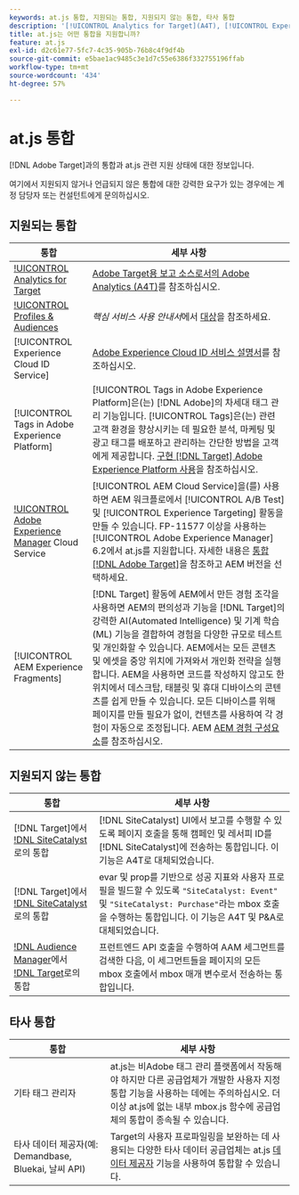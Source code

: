 ```yaml
---
keywords: at.js 통합, 지원되는 통합, 지원되지 않는 통합, 타사 통합
description: '[!UICONTROL Analytics for Target](A4T), [!UICONTROL Experience Cloud ID Service] 등을 포함하여  [!DNL Adobe Target] at.js에서 지원하는(그리고 지원되지 않는) 통합을 참조하십시오.'
title: at.js는 어떤 통합을 지원합니까?
feature: at.js
exl-id: d2c61e77-5fc7-4c35-905b-76b8c4f9df4b
source-git-commit: e5bae1ac9485c3e1d7c55e6386f332755196ffab
workflow-type: tm+mt
source-wordcount: '434'
ht-degree: 57%

---
```


# at.js 통합

[!DNL Adobe Target]과의 통합과 at.js 관련 지원 상태에 대한 정보입니다.

여기에서 지원되지 않거나 언급되지 않은 통합에 대한 강력한 요구가 있는 경우에는 계정 담당자 또는 컨설턴트에게 문의하십시오.

## 지원되는 통합

| 통합 | 세부 사항 |
|--- |--- |
| [!UICONTROL Analytics for Target](A4T) | [Adobe Target용 보고 소스로서의 Adobe Analytics (A4T)](https://experienceleague.adobe.com/docs/target/using/integrate/a4t/a4t.html)를 참조하십시오. |
| [!UICONTROL Profiles & Audiences](P&amp;A) | *핵심 서비스 사용 안내서*&#x200B;에서 [대상](https://experienceleague.adobe.com/docs/core-services/interface/audiences/audience-library.html?lang=ko-KR)을 참조하세요. |
| [!UICONTROL Experience Cloud ID Service] | [Adobe Experience Cloud ID 서비스 설명서](https://experienceleague.adobe.com/docs/id-service/using/home.html)를 참조하십시오. |
| [!UICONTROL Tags in Adobe Experience Platform] | [!UICONTROL Tags in Adobe Experience Platform]은(는) [!DNL Adobe]의 차세대 태그 관리 기능입니다. [!UICONTROL Tags]은(는) 관련 고객 환경을 향상시키는 데 필요한 분석, 마케팅 및 광고 태그를 배포하고 관리하는 간단한 방법을 고객에게 제공합니다. [구현 [!DNL Target] Adobe Experience Platform 사용](../how-to-deployatjs/implement-target-using-adobe-launch.md)을 참조하십시오. |
| [!UICONTROL Adobe Experience Manager](AEM) Cloud Service | [!UICONTROL AEM Cloud Service]을(를) 사용하면 AEM 워크플로에서 [!UICONTROL A/B Test] 및 [!UICONTROL Experience Targeting] 활동을 만들 수 있습니다. FP-11577 이상을 사용하는 [!UICONTROL Adobe Experience Manager] 6.2에서 at.js를 지원합니다. 자세한 내용은 [통합 [!DNL Adobe Target]](https://experienceleague.adobe.com/docs/experience-manager-release-information/aem-release-updates/previous-updates/aem-previous-versions.html)을 참조하고 AEM 버전을 선택하세요. |
| [!UICONTROL AEM Experience Fragments] | [!DNL Target] 활동에 AEM에서 만든 경험 조각을 사용하면 AEM의 편의성과 기능을 [!DNL Target]의 강력한 AI(Automated Intelligence) 및 기계 학습(ML) 기능을 결합하여 경험을 다양한 규모로 테스트 및 개인화할 수 있습니다.  AEM에서는 모든 콘텐츠 및 에셋을 중앙 위치에 가져와서 개인화 전략을 실행합니다. AEM을 사용하면 코드를 작성하지 않고도 한 위치에서 데스크탑, 태블릿 및 휴대 디바이스의 콘텐츠를 쉽게 만들 수 있습니다. 모든 디바이스를 위해 페이지를 만들 필요가 없이, 컨텐츠를 사용하여 각 경험이 자동으로 조정됩니다. AEM  [AEM 경험 구성요소](https://experienceleague.adobe.com/docs/target/using/experiences/offers/aem-experience-fragments.html)를 참조하십시오. |

## 지원되지 않는 통합

| 통합 | 세부 사항 |
|--- |--- |
| [!DNL Target]에서 [!DNL SiteCatalyst](으)로의 통합 | [!DNL SiteCatalyst] UI에서 보고를 수행할 수 있도록 페이지 호출을 통해 캠페인 및 레서피 ID를 [!DNL SiteCatalyst]에 전송하는 통합입니다. 이 기능은 A4T로 대체되었습니다. |
| [!DNL Target]에서 [!DNL SiteCatalyst](으)로의 통합 | evar 및 prop를 기반으로 성공 지표와 사용자 프로필을 빌드할 수 있도록 `"SiteCatalyst: Event"` 및 `"SiteCatalyst: Purchase"`라는 mbox 호출을 수행하는 통합입니다. 이 기능은 A4T 및 P&amp;A로 대체되었습니다. |
| [!DNL Audience Manager](AAM)에서 [!DNL Target](으)로의 통합 | 프런트엔드 API 호출을 수행하여 AAM 세그먼트를 검색한 다음, 이 세그먼트들을 페이지의 모든 mbox 호출에서 mbox 매개 변수로서 전송하는 통합입니다. |

## 타사 통합

| 통합 | 세부 사항 |
|--- |--- |
| 기타 태그 관리자 | at.js는 비Adobe 태그 관리 플랫폼에서 작동해야 하지만 다른 공급업체가 개발한 사용자 지정 통합 기능을 사용하는 데에는 주의하십시오. 더 이상 at.js에 없는 내부 mbox.js 함수에 공급업체의 통합이 종속될 수 있습니다. |
| 타사 데이터 제공자(예: Demandbase, Bluekai, 날씨 API) | Target의 사용자 프로파일링을 보완하는 데 사용되는 다양한 타사 데이터 공급업체는 at.js [데이터 제공자](../atjs-functions/targetglobalsettings.md#data-providers) 기능을 사용하여 통합할 수 있습니다. |
